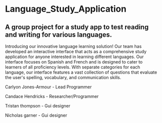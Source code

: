 # Language_Study_Application
## A group project for a study app to test reading and writing for various languages.

Introducing our innovative language learning solution! Our team has developed an interactive interface that acts as a comprehensive study application for anyone interested in learning different languages. Our interface focuses on Spanish and French and is designed to cater to learners of all proficiency levels. With separate categories for each language, our interface features a vast collection of questions that evaluate the user's spelling, vocabulary, and communication skills.

Carlyon Jones-Armour - Lead Programmer

Candace Hendricks - Researcher/Programmer

Tristan thompson - Gui designer

Nicholas garner - Gui designer


